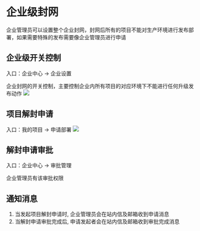 # 企业级封网

企业管理员可以设置整个企业封网，封网后所有的项目不能对生产环境进行发布部署，如果需要特殊的发布需要像企业管理员进行申请

## 企业级开关控制
入口：企业中心 -> 企业设置

企业封网的开关控制，主要控制企业内所有项目的对应环境下不能进行任何升级发布动作
![](http://terminus-paas.oss-cn-hangzhou.aliyuncs.com/paas-doc/2020/09/14/f6f91247-c69a-4d2f-882d-c3fff6655843.png)

## 项目解封申请
入口：我的项目 -> 申请部署
![](http://terminus-paas.oss-cn-hangzhou.aliyuncs.com/paas-doc/2020/09/23/041d5f84-2a31-4ae9-9733-eee7f755ec26.png)

## 解封申请审批
入口：企业中心 -> 审批管理

企业管理员有该审批权限

## 通知消息

1. 当发起项目解封申请时, 企业管理员会在站内信及邮箱收到申请消息
2. 当解封申请审批完成后, 申请发起者会在站内信及邮箱收到审批完成消息

